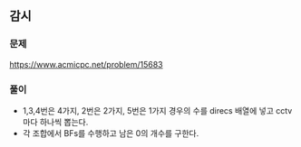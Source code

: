 ## 감시
### 문제
https://www.acmicpc.net/problem/15683  
### 풀이
- 1,3,4번은 4가지, 2번은 2가지, 5번은 1가지 경우의 수를 direcs 배열에 넣고 cctv마다 하나씩 뽑는다.
- 각 조합에서 BFs를 수행하고 남은 0의 개수를 구한다.
